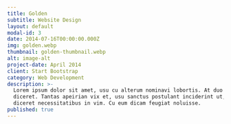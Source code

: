 ```yaml
---
title: Golden
subtitle: Website Design
layout: default
modal-id: 3
date: 2014-07-16T00:00:00.000Z
img: golden.webp
thumbnail: golden-thumbnail.webp
alt: image-alt
project-date: April 2014
client: Start Bootstrap
category: Web Development
description: >-
  Lorem ipsum dolor sit amet, usu cu alterum nominavi lobortis. At duo novum
  diceret. Tantas apeirian vix et, usu sanctus postulant inciderint ut, populo
  diceret necessitatibus in vim. Cu eum dicam feugiat noluisse.
published: true
---
```

